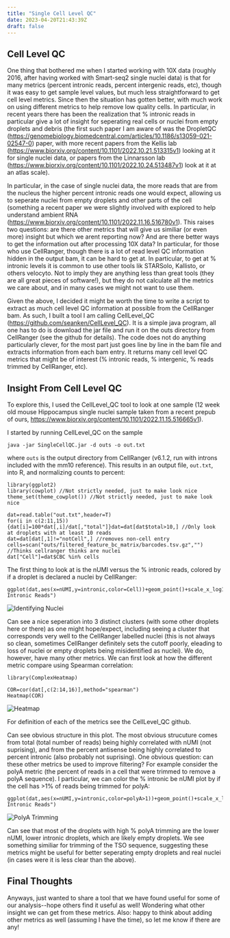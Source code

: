 ```yaml
---
title: "Single Cell Level QC"
date: 2023-04-20T21:43:39Z
draft: false
---
```


## Cell Level QC

One thing that bothered me when I started working with 10X data (roughly 2016, after having worked with Smart-seq2 single nuclei data) is that for many metrics (percent intronic reads, percent intergenic reads, etc), though it was easy to get sample level values, but much less straightforward to get cell level metrics. Since then the situation has gotten better, with much work on using different metrics to help remove low quality cells. In particular, in recent years there has been the realization that % intronic reads in particular give a lot of insight for seperating real cells or nuclei from empty droplets and debris (the first such paper I am aware of was the DropletQC (https://genomebiology.biomedcentral.com/articles/10.1186/s13059-021-02547-0) paper, with more recent papers from the Kellis lab (https://www.biorxiv.org/content/10.1101/2022.10.21.513315v1) looking at it for single nuclei data, or papers from the Linnarsson lab (https://www.biorxiv.org/content/10.1101/2022.10.24.513487v1) look at it at an atlas scale). 

In particular, in the case of single nuclei data, the more reads that are from the nucleus the higher percent intronic reads one would expect, allowing us to seperate nuclei from empty droplets and other parts of the cell (something a recent paper we were slightly involved with explored to help understand ambient RNA (https://www.biorxiv.org/content/10.1101/2022.11.16.516780v1). This raises two questions: are there other metrics that will give us similiar (or even more) insight but which we arent reporting now? And are there better ways to get the information out after processing 10X data? In particular, for those who use CellRanger, though there is a lot of read level QC information hidden in the output bam, it can be hard to get at. In particular, to get at % intronic levels it is common to use other tools lik STARSolo, Kallisto, or others velocyto. Not to imply they are anything less than great tools (they are all great pieces of software!), but they do not calculate all the metrics we care about, and in many cases we might not want to use them.

Given the above, I decided it might be worth the time to write a script to extract as much cell level QC information at possible from the CellRanger bam. As such, I built a tool I am calling CellLevel_QC (https://github.com/seanken/CellLevel_QC). It is a simple java program, all one has to do is download the jar file and run it on the outs directory from CellRanger (see the github for details). The code does not do anything particularly clever, for the most part just goes line by line in the bam file and extracts information from each bam entry. It returns many cell level QC metrics that might be of interest (% intronic reads, % intergenic, % reads trimmed by CellRanger, etc). 

## Insight From Cell Level QC

To explore this, I used the CellLevel_QC tool to look at one sample (12 week old mouse Hippocampus single nuclei sample taken from a recent prepub of ours, https://www.biorxiv.org/content/10.1101/2022.11.15.516665v1). 

I started by running CellLevel_QC on the sample

```
java -jar SingleCellQC.jar -d outs -o out.txt
```

where `outs` is the output directory from CellRanger (v6.1.2, run with introns included with the mm10 reference). This results in an output file, `out.txt`, into R, and normalizing counts to percent:

```
library(ggplot2)
library(cowplot) //Not strictly needed, just to make look nice
theme_set(theme_cowplot()) //Not strictly needed, just to make look nice

dat=read.table("out.txt",header=T)
for(i in c(2:11,15)){dat[i]=100*dat[,i]/dat[,"total"]}dat=dat[dat$total>10,] //Only look at droplets with at least 10 reads
dat=dat[dat[,1]!="notCell",] //removes non-cell entry
cells=scan("outs/filtered_feature_bc_matrix/barcodes.tsv.gz","") //Thinks cellranger thinks are nuclei
dat["Cell"]=dat$CBC %in% cells
```

The first thing to look at is the nUMI versus the % intronic reads, colored by if a droplet is declared a nuclei by CellRanger:

```
ggplot(dat,aes(x=nUMI,y=intronic,color=Cell))+geom_point()+scale_x_log10()+ylab("Percent Intronic Reads")
```

![Identifying Nuclei](Cell.label.png)

Can see a nice seperation into 3 distinct clusters (with some other droplets here or there) as one might hope/expect, including seeing a cluster that corresponds very well to the CellRanger labelled nuclei (this is not always so clean, sometimes CellRanger definitely sets the cutoff poorly, eleading to loss of nuclei or empty droplets being misidentified as nuclei). We do, however, have many other metrics. We can first look at how the different metric compare using Spearman correlation:

```
library(ComplexHeatmap)

COR=cor(dat[,c(2:14,16)],method="spearman")
Heatmap(COR)
```

![Heatmap](Heatmap.png)

For definition of each of the metrics see the CellLevel_QC github.

Can see obvious structure in this plot. The most obvious strucuture comes from total (total number of reads) being highly correlated with nUMI (not suprising), and from the percent antisense being highly correlated to percent intronic (also probably not suprising). One obvious question: can these other metrics be used to improve filtering? For example consider the polyA metric (the percent of reads in a cell that were trimmed to remove a polyA sequence). I particular, we can color the % intronic be nUMI plot by if the cell has >1% of reads being trimmed for polyA:

```
ggplot(dat,aes(x=nUMI,y=intronic,color=polyA>1))+geom_point()+scale_x_log10()+ylab("Percent Intronic Reads")
```

![PolyA Trimming](PolyA.label.png)

Can see that most of the droplets with high % polyA trimming are the lower nUMI, lower intronic droplets, which are likely empty droplets. We see something similiar for trimming of the TSO sequence, suggesting these metrics might be useful for better seperating empty droplets and real nuclei (in cases were it is less clear than the above).

## Final Thoughts

Anyways, just wanted to share a tool that we have found useful for some of our analysis--hope others find it useful as well! Wondering what other insight we can get from these metrics. Also: happy to think about adding other metrics as well (assuming I have the time), so let me know if there are any!
